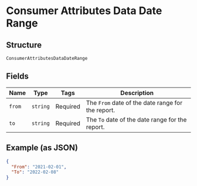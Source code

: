 
# Consumer Attributes Data Date Range

## Structure

`ConsumerAttributesDataDateRange`

## Fields

| Name | Type | Tags | Description |
|  --- | --- | --- | --- |
| `from` | `string` | Required | The `From` date of the date range for the report. |
| `to` | `string` | Required | The `To` date of the date range for the report. |

## Example (as JSON)

```json
{
  "From": "2021-02-01",
  "To": "2022-02-08"
}
```

